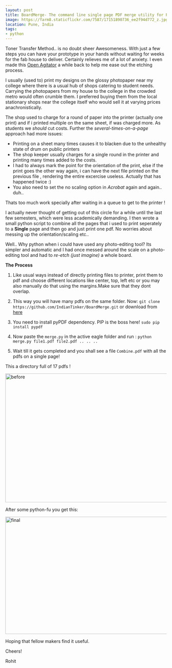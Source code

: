 ```yaml
---
layout: post
title: BoardMerge- The command line single page PDF merge utility for PCBs 
image: https://farm8.staticflickr.com/7587/17151890736_ee2f94d772_z.jpg
location: Pune, India
tags:
- python
---
```


Toner Transfer Method.. is no doubt sheer Awesomeness. With just a few steps you can have your prototype in your hands without waiting for weeks for the fab house to deliver. Certainly relieves me of a lot of anxiety. I even made this [Open Agitator](http://rohitg.in/2014/04/07/OpenAgitator/) a while back to help me ease out the etching process.

I usually (used to) print my designs on the glossy photopaper near my college where there is a usual hub of shops catering to student needs. Carrying the photopapers from my house to the college in the crowded metro would often crumble them. I preferred buying them from the local stationary shops near the college itself who would sell it at varying prices anachronistically.

The shop used to charge for a round of paper into the printer (actually one print) and if i printed multiple on the same sheet, if was charged more. As students we *should* cut costs. Further the *several-times-on-a-page* approach had more issues:

- Printing on a sheet many times causes it to blacken due to the unhealthy state of drum on public printers
- The shop keeper usually charges for a single round in the printer and printing many times added to the costs.
- I had to always mark the point for the orientation of the print, else if the print goes the other way again, i can have the next file printed on the previous file , rendering the entire excercise useless. Actually that has happened twice :)
- You also need to set the no scaling option in *Acrobat* again and again.. duh..

Thats too much work specially after waiting in a queue to get to the printer !

I actually never thought of getting out of this circle for a while until the last few semesters, which were less academically demanding. I then wrote a small python script to combine all the pages that i used to print seperately to a **Single** page and then go and just print one pdf. No worries about messing up the orientation/scaling etc..

Well.. Why python when i could have used any photo-editing tool? Its simpler and automatic and I had once messed around the scale on a photo-editing tool and had to *re-etch (just imagine)* a whole board.

**The Process**

1. Like usual ways instead of directly printing files to printer, print them to pdf and choose different locations like center, top, left etc or you may also manually do that using the margins.Make sure that they dont overlap.

2. This way you will have many pdfs on the same folder. Now:
`git clone https://github.com/IndianTinker/BoardMerge.git`  or download from [here](https://github.com/IndianTinker/BoardMerge)

3. You need to install pyPDF dependency. PIP is the boss here!
`sudo pip install pypdf`

4. Now paste the `merge.py` in the active eagle folder and run :
`python merge.py file1.pdf file2.pdf .. .. ..` 

5. Wait till it gets completed and you shall see a file `Combine.pdf` with all the pdfs on a single page!

This a directory full of 17 pdfs !

<a href="https://www.flickr.com/photos/94411929@N06/16557649863" title="before by Rohit Gupta, on Flickr"><img src="https://farm9.staticflickr.com/8693/16557649863_6f433269af_z.jpg" width="640" height="402" alt="before"></a>

After some python-fu you get this:

<a href="https://www.flickr.com/photos/94411929@N06/17151890736" title="final by Rohit Gupta, on Flickr"><img src="https://farm8.staticflickr.com/7587/17151890736_ee2f94d772_z.jpg" width="640" height="366" alt="final"></a>


Hoping that fellow makers find it useful.

Cheers!

Rohit





 
